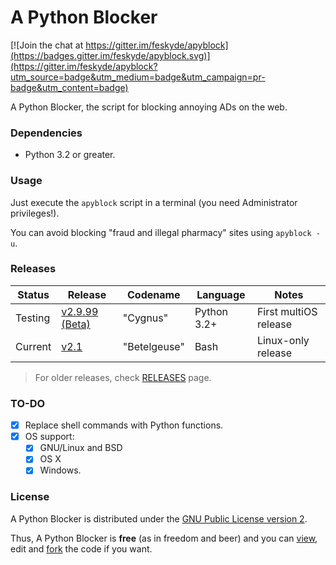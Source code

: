 # A Python Blocker

[![Join the chat at https://gitter.im/feskyde/apyblock](https://badges.gitter.im/feskyde/apyblock.svg)](https://gitter.im/feskyde/apyblock?utm_source=badge&utm_medium=badge&utm_campaign=pr-badge&utm_content=badge)

A Python Blocker, the script for blocking annoying ADs on the web.

### Dependencies

- Python 3.2 or greater.

### Usage

Just execute the `apyblock` script in a terminal (you need Administrator privileges!).

You can avoid blocking "fraud and illegal pharmacy" sites using `apyblock -u`.

### Releases

| Status | Release | Codename | Language | Notes |
|--------|---------|----------|----------|-------|
| Testing | [v2.9.99 (Beta)](https://github.com/feskyde/apyblock/releases/tag/v2.9.99) | "Cygnus" | Python 3.2+ | First multiOS release |
| Current | [v2.1](https://github.com/feskyde/apyblock/releases/tag/v2.1) | "Betelgeuse" | Bash | Linux-only release |

> For older releases, check [RELEASES](https://github.com/feskyde/apyblock/releases) page.

### TO-DO

- [x] Replace shell commands with Python functions.
- [x] OS support:
    - [x] GNU/Linux and BSD
    - [x] OS X
    - [x] Windows.

### License

A Python Blocker is distributed under the [GNU Public License version 2](http://www.gnu.org/licenses/old-licenses/gpl-2.0.html).

Thus, A Python Blocker is **free** (as in freedom and beer) and you can [view](https://github.com/feskyde/apyblock), edit and [fork](https://github.com/feskyde/apyblock/fork) the code if you want.

